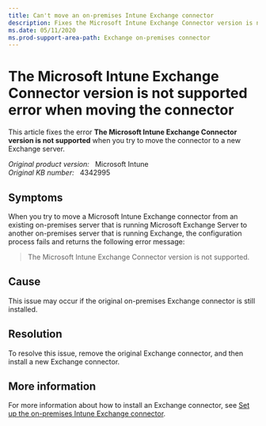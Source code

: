 ```yaml
---
title: Can't move an on-premises Intune Exchange connector
description: Fixes the Microsoft Intune Exchange Connector version is not supported error when you try to move the connector to a new Exchange server.
ms.date: 05/11/2020
ms.prod-support-area-path: Exchange on-premises connector
---
```

# The Microsoft Intune Exchange Connector version is not supported error when moving the connector

This article fixes the error **The Microsoft Intune Exchange Connector version is not supported** when you try to move the connector to a new Exchange server.

_Original product version:_ &nbsp; Microsoft Intune  
_Original KB number:_ &nbsp; 4342995

## Symptoms

When you try to move a Microsoft Intune Exchange connector from an existing on-premises server that is running Microsoft Exchange Server to another on-premises server that is running Exchange, the configuration process fails and returns the following error message:

> The Microsoft Intune Exchange Connector version is not supported.

## Cause

This issue may occur if the original on-premises Exchange connector is still installed.

## Resolution

To resolve this issue, remove the original Exchange connector, and then install a new Exchange connector.

## More information

For more information about how to install an Exchange connector, see [Set up the on-premises Intune Exchange connector](/mem/intune/protect/exchange-connector-install).
